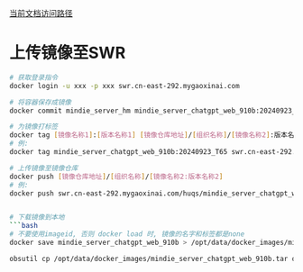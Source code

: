 [当前文档访问路径](https://ai-fae.readthedocs.io/zh-cn/latest/docker上传镜像.html)

# 上传镜像至SWR

```bash
# 获取登录指令
docker login -u xxx -p xxx swr.cn-east-292.mygaoxinai.com

# 将容器保存成镜像
docker commit mindie_server_hm mindie_server_chatgpt_web_910b:20240923_T65

# 为镜像打标签
docker tag [镜像名称1]:[版本名称1] [镜像仓库地址]/[组织名称]/[镜像名称2]:版本名称2
# 例:
docker tag mindie_server_chatgpt_web_910b:20240923_T65 swr.cn-east-292.mygaoxinai.com/huqs/mindie_server_chatgpt_web_910b:20240923_T65

# 上传镜像至镜像仓库
docker push [镜像仓库地址]/[组织名称]/[镜像名称2:版本名称2]
# 例:
docker push swr.cn-east-292.mygaoxinai.com/huqs/mindie_server_chatgpt_web_910b:20240923_T65


# 下载镜像到本地
```bash
# 不要使用imageid, 否则 docker load 时, 镜像的名字和标签都是none
docker save mindie_server_chatgpt_web_910b > /opt/data/docker_images/mindie_server_chatgpt_web_910b.tar

obsutil cp /opt/data/docker_images/mindie_server_chatgpt_web_910b.tar obs://docker_images/
```